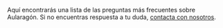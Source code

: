 Aquí encontrarás una lista de las preguntas más frecuentes sobre Aularagón. Si no encuentras respuesta a tu duda, [contacta con nosotros](http://web.catedu.es/hesk/index.php?a=add).



